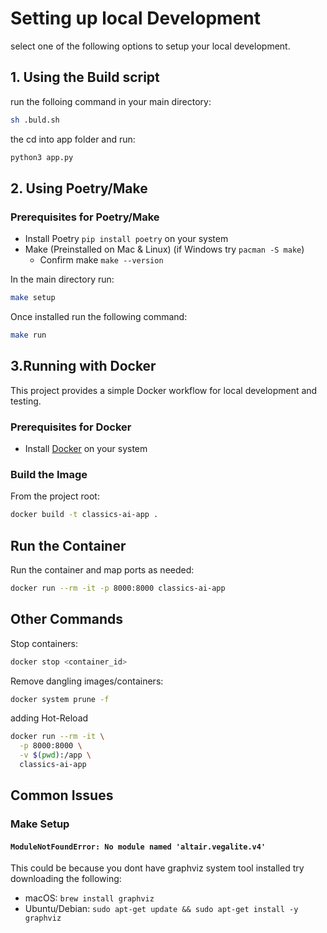 # Setting up local Development

select one of the following options to setup your local development.

## 1. Using the Build script

run the folloing command in your main directory:

```sh
sh .buld.sh
```

the cd into app folder and run:

```bash
python3 app.py
```

## 2. Using Poetry/Make

### Prerequisites for Poetry/Make

- Install Poetry `pip install poetry` on your system
- Make (Preinstalled on Mac & Linux) (if Windows try `pacman -S make`)
  - Confirm make `make --version`

In the main directory run:

```bash
make setup
```

Once installed run the following command:

```bash
make run
```

## 3.Running with Docker

This project provides a simple Docker workflow for local development and testing.

### Prerequisites for Docker

- Install [Docker](https://docs.docker.com/get-docker/) on your system

### Build the Image

From the project root:

```bash
docker build -t classics-ai-app .
```

## Run the Container

Run the container and map ports as needed:

```bash
docker run --rm -it -p 8000:8000 classics-ai-app
```

## Other Commands

Stop containers:

```bash
docker stop <container_id>
```

Remove dangling images/containers:

```bash
docker system prune -f
```

adding Hot-Reload

```bash
docker run --rm -it \
  -p 8000:8000 \
  -v $(pwd):/app \
  classics-ai-app
```

## Common Issues

### Make Setup

#### `ModuleNotFoundError: No module named 'altair.vegalite.v4'`

This could be because you dont have graphviz system tool installed try downloading the following:

- macOS: `brew install graphviz`
- Ubuntu/Debian: `sudo apt-get update && sudo apt-get install -y graphviz`
